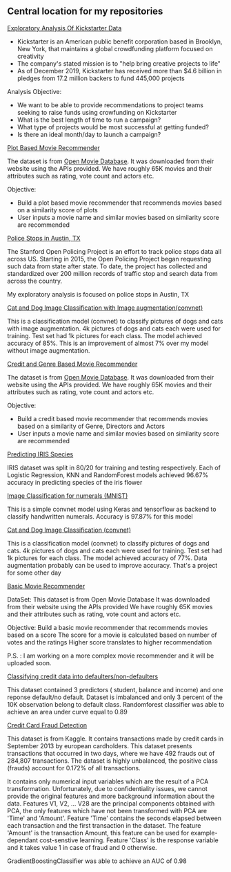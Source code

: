 ## Central location for my repositories
[Exploratory Analysis Of Kickstarter Data](https://github.com/sumitkumar-00/kickstarter)
 - Kickstarter is an American public benefit corporation based in Brooklyn, New York, that maintains a global crowdfunding platform focused on creativity <br>
 - The company's stated mission is to "help bring creative projects to life" <br>
 - As of December 2019, Kickstarter has received more than $4.6 billion in pledges from 17.2 million backers to fund 445,000 projects
 
 Analysis Objective:
 - We want to be able to provide recommendations to project teams seeking to raise funds using crowfunding on Kickstarter
 - What is the best length of time to run a campaign?
 - What type of projects would be most successful at getting funded?
 - Is there an ideal month/day to launch a campaign?
 
[Plot Based Movie Recommender](https://github.com/sumitkumar-00/Data_Science_Projects/blob/master/plot_based_movie_recommender.ipynb)

The dataset is from [Open Movie Database](http://www.omdbapi.com/). It was downloaded from their website using the APIs provided. We have roughly 65K movies and their attributes such as rating, vote count and actors etc.
 
Objective:
 - Build a plot based movie recommender that recommends movies based on a similarity score of plots
 - User inputs a movie name and similar movies based on similarity score are recommended
 
 [Police Stops in Austin, TX](https://github.com/sumitkumar-00/austin-tx-police-stops)

The Stanford Open Policing Project is an effort to track police stops data all across US. Starting in 2015, the Open Policing Project began requesting such data from state after state. To date, the project has collected and standardized over 200 million records of traffic stop and search data from across the country.

My exploratory analysis is focused on police stops in Austin, TX

[Cat and Dog Image Classification with Image augmentation(convnet)](https://github.com/sumitkumar-00/Data_Science_Projects/blob/master/cat_and_dog_Image_Augmentation.ipynb)

This is a classification model (convnet) to classify pictures of dogs and cats with image augmentation. 4k pictures of dogs and cats each were used for training. Test set had 1k pictures for each class. The model achieved accuracy of 85%. This is an improvement of almost 7% over my model without image augmentation.

[Credit and Genre Based Movie Recommender](https://github.com/sumitkumar-00/Data_Science_Projects/blob/master/credit_based_mr.ipynb)

The dataset is from [Open Movie Database](http://www.omdbapi.com/). It was downloaded from their website using the APIs provided. We have roughly 65K movies and their attributes such as rating, vote count and actors etc.
 
Objective:
 - Build a credit based movie recommender that recommends movies based on a similarity of Genre, Directors and Actors
 - User inputs a movie name and similar movies based on similarity score are recommended

[Predicting IRIS Species](https://github.com/sumitkumar-00/Data_Science_Projects/blob/master/iris.ipynb)

IRIS dataset was split in 80/20 for training and testing respectively. Each of Logistic Regression, KNN and RandomForest models achieved 96.67% accuracy in predicting species of the iris flower

[Image Classification for numerals (MNIST)](https://github.com/sumitkumar-00/Data_Science_Projects/blob/master/mnist.ipynb)

This is a simple convnet model using Keras and tensorflow as backend to classify handwritten numerals. Accuracy is 97.87% for this model

[Cat and Dog Image Classification (convnet)](https://github.com/sumitkumar-00/Data_Science_Projects/blob/master/cat_and_dog.ipynb)

This is a classification model (convnet) to classify pictures of dogs and cats. 4k pictures of dogs and cats each were used for training. Test set had 1k pictures for each class. The model achieved accuracy of 77%. Data augmentation probably can be used to improve accuracy. That's a project for some other day

[Basic Movie Recommender](https://github.com/sumitkumar-00/Data_Science_Projects/blob/master/basic_movie_recommender.ipynb)

DataSet:
This dataset is from Open Movie Database
It was downloaded from their website using the APIs provided
We have roughly 65K movies and their attributes such as rating, vote count and actors etc.

Objective:
Build a basic movie recommender that recommends movies based on a score
The score for a movie is calculated based on number of votes and the ratings
Higher score translates to higher recommendation

P.S. : I am working on a more complex movie recommender and it will be uploaded soon.

[Classifying credit data into defaulters/non-defaulters](https://github.com/sumitkumar-00/Data_Science_Projects/blob/master/credit_default.ipynb)

This dataset contained 3 predictors ( student, balance and income) and one reponse default/no default. Dataset is imbalanced and only 3 percent of the 10K observation belong to default class. Randomforest classifier was able to achieve an area under curve equal to 0.89

[Credit Card Fraud Detection](https://github.com/sumitkumar-00/credit-card-fraud-detection)

This dataset is from Kaggle. It contains transactions made by credit cards in September 2013 by european cardholders. This dataset presents transactions that occurred in two days, where we have 492 frauds out of 284,807 transactions. The dataset is highly unbalanced, the positive class (frauds) account for 0.172% of all transactions.

It contains only numerical input variables which are the result of a PCA transformation. Unfortunately, due to confidentiality issues, we cannot provide the original features and more background information about the data. Features V1, V2, … V28 are the principal components obtained with PCA, the only features which have not been transformed with PCA are 'Time' and 'Amount'. Feature 'Time' contains the seconds elapsed between each transaction and the first transaction in the dataset. The feature 'Amount' is the transaction Amount, this feature can be used for example-dependant cost-senstive learning. Feature 'Class' is the response variable and it takes value 1 in case of fraud and 0 otherwise.

GradientBoostingClassifier was able to achieve an AUC of 0.98
